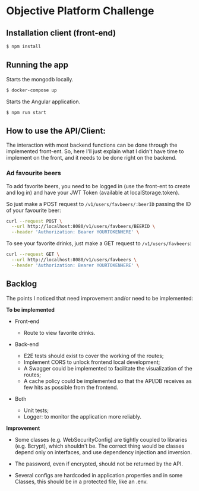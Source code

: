 # Objective Platform Challenge

## Installation client (front-end)

```bash
$ npm install
```

## Running the app

Starts the mongodb locally.

```bash
$ docker-compose up
```

Starts the Angular application.

```bash
$ npm run start
```

## How to use the API/Client:

The interaction with most backend functions can be done through the implemented front-ent. So, here I'll just explain what I didn't have time to implement on the front, and it needs to be done right on the backend.

### Ad favourite beers
To add favorite beers, you need to be logged in (use the front-ent to create and log in) and have your JWT Token (available at localStorage.token).

So just make a POST request to `/v1/users/favbeers/:beerID` passing the ID of your favourite beer:

```bash
curl --request POST \
  --url http://localhost:8080/v1/users/favbeers/BEERID \
  --header 'Authorization: Bearer YOURTOKENHERE' \
```

To see your favorite drinks, just make a GET request to `/v1/users/favbeers`:

```bash
curl --request GET \
  --url http://localhost:8080/v1/users/favbeers \
  --header 'Authorization: Bearer YOURTOKENHERE' \
```

## Backlog
The points I noticed that need improvement and/or need to be implemented:

__To be implemented__

- Front-end
  - Route to view favorite drinks.

- Back-end
  - E2E tests should exist to cover the working of the routes;
  - Implement CORS to unlock frontend local development;
  - A Swagger could be implemented to facilitate the visualization of the routes;
  - A cache policy could be implemented so that the API/DB receives as few hits as possible from the frontend.
- Both
  - Unit tests;
  - Logger: to monitor the application more reliably.

__Improvement__

- Some classes (e.g. WebSecurityConfig) are tightly coupled to libraries (e.g. Bcrypt), which shouldn't be. The correct thing would be classes depend only on interfaces, and use dependency injection and inversion.
 
- The password, even if encrypted, should not be returned by the API.

- Several configs are hardcoded in application.properties and in some Classes, this should be in a protected file, like an .env.
